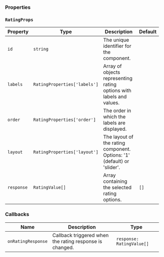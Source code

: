 ### Properties

### `RatingProps`

| Property   | Type                         | Description                                                             | Default |
| ---------- | ---------------------------- | ----------------------------------------------------------------------- | ------- |
| `id`       | `string`                     | The unique identifier for the component.                                |         |
| `labels`   | `RatingProperties['labels']` | Array of objects representing rating options with labels and values.    |         |
| `order`    | `RatingProperties['order']`  | The order in which the labels are displayed.                            |         |
| `layout`   | `RatingProperties['layout']` | The layout of the rating component. Options: '1' (default) or 'slider'. |         |
| `response` | `RatingValue[]`              | Array containing the selected rating options.                           | `[]`    |

### Callbacks

| Name               | Description                                             | Type                      |
| ------------------ | ------------------------------------------------------- | ------------------------- |
| `onRatingResponse` | Callback triggered when the rating response is changed. | `response: RatingValue[]` |
